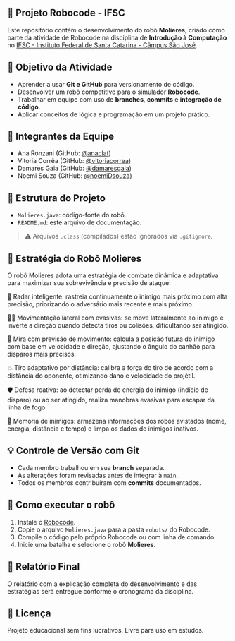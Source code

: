## 🤖 Projeto Robocode - IFSC

Este repositório contém o desenvolvimento do robô **Molieres**, criado como parte da atividade de Robocode na disciplina de **Introdução à Computação** no [IFSC - Instituto Federal de Santa Catarina - Câmpus São José](https://www.ifsc.edu.br/web/campus-sao-jose).

## 🎯 Objetivo da Atividade

- Aprender a usar **Git e GitHub** para versionamento de código.
- Desenvolver um robô competitivo para o simulador **Robocode**.
- Trabalhar em equipe com uso de **branches**, **commits** e **integração de código**.
- Aplicar conceitos de lógica e programação em um projeto prático.

## 👥 Integrantes da Equipe

- Ana Ronzani (GitHub: [@anaclat](https://github.com/anaclat))
- Vitoria Corrêa (GitHub: [@vitoriacorrea](https://github.com/vitoriacorrea))
- Damares Gaia (GitHub: [@damaresgaia](https://github.com/damaresgaia))
- Noemi Souza (GitHub: [@noemiDsouza](https://github.com/noemiDsouza))

## 📁 Estrutura do Projeto

- `Molieres.java`: código-fonte do robô.
- `README.md`: este arquivo de documentação.

> ⚠️ Arquivos `.class` (compilados) estão ignorados via `.gitignore`.

## 🧠 Estratégia do Robô Molieres

O robô Molieres adota uma estratégia de combate dinâmica e adaptativa para maximizar sua sobrevivência e precisão de ataque:

🔄 Radar inteligente: rastreia continuamente o inimigo mais próximo com alta precisão, priorizando o adversário mais recente e mais próximo.

🏃‍♂️ Movimentação lateral com evasivas: se move lateralmente ao inimigo e inverte a direção quando detecta tiros ou colisões, dificultando ser atingido.

🎯 Mira com previsão de movimento: calcula a posição futura do inimigo com base em velocidade e direção, ajustando o ângulo do canhão para disparos mais precisos.

💥 Tiro adaptativo por distância: calibra a força do tiro de acordo com a distância do oponente, otimizando dano e velocidade do projétil.

🛡️ Defesa reativa: ao detectar perda de energia do inimigo (indício de disparo) ou ao ser atingido, realiza manobras evasivas para escapar da linha de fogo.

🧠 Memória de inimigos: armazena informações dos robôs avistados (nome, energia, distância e tempo) e limpa os dados de inimigos inativos.

## 💡 Controle de Versão com Git

- Cada membro trabalhou em sua **branch** separada.
- As alterações foram revisadas antes de integrar à `main`.
- Todos os membros contribuíram com **commits** documentados.

## 🚀 Como executar o robô

1. Instale o [Robocode](https://robocode.sourceforge.io/).
2. Copie o arquivo `Molieres.java` para a pasta `robots/` do Robocode.
3. Compile o código pelo próprio Robocode ou com linha de comando.
4. Inicie uma batalha e selecione o robô **Molieres**.

## 📝 Relatório Final

O relatório com a explicação completa do desenvolvimento e das estratégias será entregue conforme o cronograma da disciplina.

## 📜 Licença

Projeto educacional sem fins lucrativos. Livre para uso em estudos.